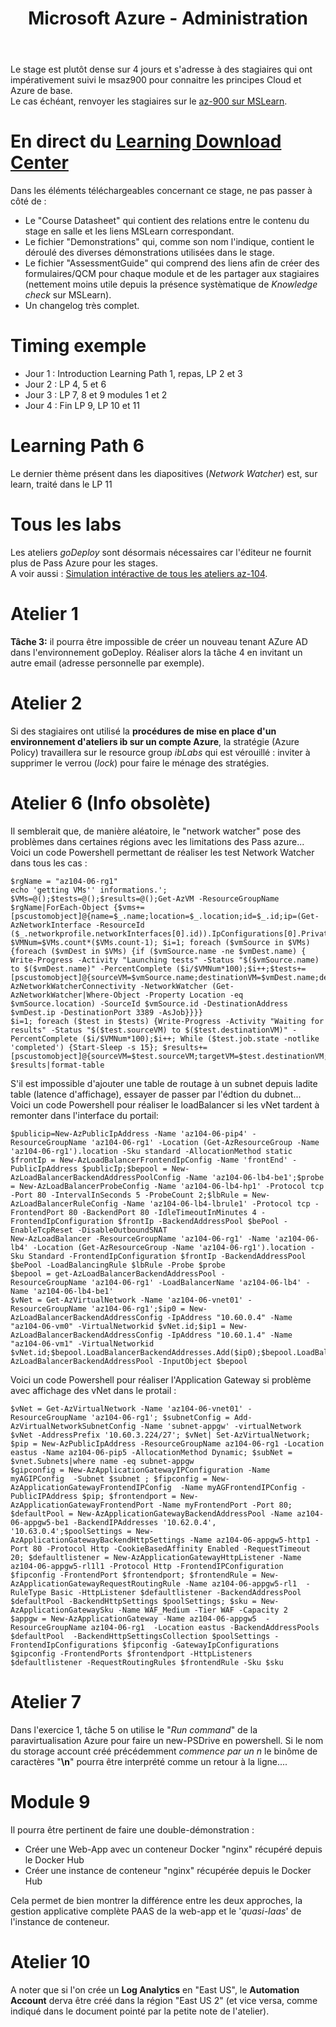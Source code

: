 ﻿---
title: Microsoft Azure - Administration
labs: https://microsoftlearning.github.io/AZ-104-MicrosoftAzureAdministrator/
labsFR: https://microsoftlearning.github.io/AZ-104-MicrosoftAzureAdministrator.fr-fr/
Azure: true
editDate: 07/03/2023
---
Le stage est plutôt dense sur 4 jours et s'adresse à des stagiaires qui ont impérativement suivi le msaz900 pour connaitre les principes Cloud et Azure de base.  
Le cas échéant, renvoyer les stagiaires sur le [az-900 sur MSLearn](https://learn.microsoft.com/en-us/training/courses/az-900t00).
# En direct du [Learning Download Center](https://learningdownloadcenter.microsoft.com/)
Dans les éléments téléchargeables concernant ce stage, ne pas passer à côté de :
- Le "Course Datasheet" qui contient des relations entre le contenu du stage en salle et les liens MSLearn correspondant.
- Le fichier "Demonstrations" qui, comme son nom l'indique, contient le déroulé des diverses démonstrations utilisées dans le stage.
- Le fichier "AssessmentGuide" qui comprend des liens afin de créer des formulaires/QCM pour chaque module et de les partager aux stagiaires (nettement moins utile depuis la présence systèmatique de *Knowledge check* sur MSLearn).
- Un changelog très complet.
# Timing exemple
- Jour 1 : Introduction Learning Path 1, repas, LP 2 et 3
- Jour 2 : LP 4, 5 et 6
- Jour 3 : LP 7, 8 et 9 modules 1 et 2
- Jour 4 : Fin LP 9, LP 10 et 11  

# Learning Path 6
Le dernier thème présent dans les diapositives (*Network Watcher*) est, sur learn, traité dans le LP 11

# Tous les labs
Les ateliers *goDeploy* sont désormais nécessaires car l'éditeur ne fournit plus de Pass Azure pour les stages.  
A voir aussi : [Simulation intéractive de tous les ateliers az-104](https://mslabs.cloudguides.com/guides/AZ-104%20Exam%20Guide%20-%20Microsoft%20Azure%20Administrator).  
# Atelier 1
**Tâche 3:** il pourra être impossible de créer un nouveau tenant AZure AD dans l'environnement goDeploy. Réaliser alors la tâche 4 en invitant un autre email (adresse personnelle par exemple).
# Atelier 2
Si des stagiaires ont utilisé la **procédures de mise en place d'un environnement d'ateliers ib sur un compte Azure**, la stratégie (Azure Policy) travaillera sur le resource group *ibLabs* qui est vérouillé : inviter à supprimer le verrou (*lock*) pour faire le ménage des stratégies.
# Atelier 6 (Info obsolète)
Il semblerait que, de manière aléatoire, le "network watcher" pose des problèmes dans certaines régions avec les limitations des Pass azure...  
Voici un code Powershell permettant de réaliser les test Network Watcher dans tous les cas :
```
$rgName = "az104-06-rg1"
echo 'getting VMs'' informations.'; $VMs=@();$tests=@();$results=@();Get-AzVM -ResourceGroupName $rgName|ForEach-Object {$vms+=[pscustomobject]@{name=$_.name;location=$_.location;id=$_.id;ip=(Get-AzNetworkInterface -ResourceId ($_.networkprofile.networkInterfaces[0].id)).IpConfigurations[0].PrivateIpAddress}}
$VMNum=$VMs.count*($VMs.count-1); $i=1; foreach ($vmSource in $VMs) {foreach ($vmDest in $VMs) {if ($vmSource.name -ne $vmDest.name) { Write-Progress -Activity "Launching tests" -Status "$($vmSource.name) to $($vmDest.name)" -PercentComplete ($i/$VMNum*100);$i++;$tests+=[pscustomobject]@{sourceVM=$vmSource.name;destinationVM=$vmDest.name;destinationIP=$vmDest.ip;job=Test-AzNetworkWatcherConnectivity -NetworkWatcher (Get-AzNetworkWatcher|Where-Object -Property Location -eq $vmSource.location) -SourceId $vmSource.id -DestinationAddress $vmDest.ip -DestinationPort 3389 -AsJob}}}}
$i=1; foreach ($test in $tests) {Write-Progress -Activity "Waiting for results" -Status "$($test.sourceVM) to $($test.destinationVM)" -PercentComplete ($i/$VMNum*100);$i++; While ($test.job.state -notlike 'completed') {Start-Sleep -s 15}; $results+=[pscustomobject]@{sourceVM=$test.sourceVM;targetVM=$test.destinationVM;targetIP=$test.destinationIP;targetPort='3389';result=$test.job.output.connectionStatus;latency=$test.job.output.avglatencyinms}}
$results|format-table
```  

S'il est impossible d'ajouter une table de routage à un subnet depuis ladite table (latence d'affichage), essayer de passer par l'édtion du dubnet...  
Voici un code Powershell pour réaliser le loadBalancer si les vNet tardent à remonter dans l'interface du portail:
```
$publicip=New-AzPublicIpAddress -Name 'az104-06-pip4' -ResourceGroupName 'az104-06-rg1' -Location (Get-AzResourceGroup -Name 'az104-06-rg1').location -Sku standard -AllocationMethod static
$frontIp = New-AzLoadBalancerFrontendIpConfig -Name 'frontEnd' -PublicIpAddress $publicIp;$bepool = New-AzLoadBalancerBackendAddressPoolConfig -Name 'az104-06-lb4-be1';$probe = New-AzLoadBalancerProbeConfig -Name 'az104-06-lb4-hp1' -Protocol tcp -Port 80 -IntervalInSeconds 5 -ProbeCount 2;$lbRule = New-AzLoadBalancerRuleConfig -Name 'az104-06-lb4-lbrule1' -Protocol tcp -FrontendPort 80 -BackendPort 80 -IdleTimeoutInMinutes 4 -FrontendIpConfiguration $frontIp -BackendAddressPool $bePool -EnableTcpReset -DisableOutboundSNAT
New-AzLoadBalancer -ResourceGroupName 'az104-06-rg1' -Name 'az104-06-lb4' -Location (Get-AzResourceGroup -Name 'az104-06-rg1').location -Sku Standard -FrontendIpConfiguration $frontIp -BackendAddressPool $bePool -LoadBalancingRule $lbRule -Probe $probe
$bepool = get-AzLoadBalancerBackendAddressPool -ResourceGroupName 'az104-06-rg1' -LoadBalancerName 'az104-06-lb4' -Name 'az104-06-lb4-be1'
$vNet = Get-AzVirtualNetwork -Name 'az104-06-vnet01' -ResourceGroupName 'az104-06-rg1';$ip0 = New-AzLoadBalancerBackendAddressConfig -IpAddress "10.60.0.4" -Name "az104-06-vm0" -VirtualNetworkid $vNet.id;$ip1 = New-AzLoadBalancerBackendAddressConfig -IpAddress "10.60.1.4" -Name "az104-06-vm1" -VirtualNetworkid $vNet.id;$bepool.LoadBalancerBackendAddresses.Add($ip0);$bepool.LoadBalancerBackendAddresses.Add($ip1);Set-AzLoadBalancerBackendAddressPool -InputObject $bepool
```  

Voici un code Powershell pour réaliser l'Application Gateway si problème avec affichage des vNet dans le protail :  
```
$vNet = Get-AzVirtualNetwork -Name 'az104-06-vnet01' -ResourceGroupName 'az104-06-rg1'; $subnetConfig = Add-AzVirtualNetworkSubnetConfig -Name 'subnet-appgw' -virtualNetwork $vNet -AddressPrefix '10.60.3.224/27'; $vNet| Set-AzVirtualNetwork; $pip = New-AzPublicIpAddress -ResourceGroupName az104-06-rg1 -Location eastus -Name az104-06-pip5 -AllocationMethod Dynamic; $subNet = $vnet.Subnets|where name -eq subnet-appgw
$gipconfig = New-AzApplicationGatewayIPConfiguration -Name myAGIPConfig  -Subnet $subnet ; $fipconfig = New-AzApplicationGatewayFrontendIPConfig  -Name myAGFrontendIPConfig -PublicIPAddress $pip; $frontendport = New-AzApplicationGatewayFrontendPort -Name myFrontendPort -Port 80; $defaultPool = New-AzApplicationGatewayBackendAddressPool -Name az104-06-appgw5-be1 -BackendIPAddresses '10.62.0.4', '10.63.0.4';$poolSettings = New-AzApplicationGatewayBackendHttpSettings -Name az104-06-appgw5-http1 -Port 80 -Protocol Http -CookieBasedAffinity Enabled -RequestTimeout 20; $defaultlistener = New-AzApplicationGatewayHttpListener -Name az104-06-appgw5-rl1l1 -Protocol Http -FrontendIPConfiguration $fipconfig -FrontendPort $frontendport; $frontendRule = New-AzApplicationGatewayRequestRoutingRule -Name az104-06-appgw5-rl1  -RuleType Basic -HttpListener $defaultlistener -BackendAddressPool $defaultPool -BackendHttpSettings $poolSettings; $sku = New-AzApplicationGatewaySku -Name WAF_Medium -Tier WAF -Capacity 2
$appgw = New-AzApplicationGateway -Name az104-06-appgw5  -ResourceGroupName az104-06-rg1  -Location eastus -BackendAddressPools $defaultPool  -BackendHttpSettingsCollection $poolSettings -FrontendIpConfigurations $fipconfig -GatewayIpConfigurations $gipconfig -FrontendPorts $frontendport -HttpListeners $defaultlistener -RequestRoutingRules $frontendRule -Sku $sku
```  

# Atelier 7
Dans l'exercice 1, tâche 5 on utilise le "*Run command*" de la paravirtualisation Azure pour faire un new-PSDrive en powershell. Si le nom du storage account créé précédemment *commence par un n* le binôme de caractères "**\n**" pourra être interprété comme un retour à la ligne....
# Module 9
Il pourra être pertinent de faire une double-démonstration :
  - Créer une Web-App avec un conteneur Docker "nginx" récupéré depuis le Docker Hub
  - Créer une instance de conteneur "nginx" récupérée depuis le Docker Hub  

Cela permet de bien montrer la différence entre les deux approches, la gestion applicative complète PAAS de la web-app et le '*quasi-Iaas*' de l'instance de conteneur.
# Atelier 10
A noter que si l'on crée un **Log Analytics** en "East US", le **Automation Account** derva être créé dans la région "East US 2" (et vice versa, comme indiqué dans le document pointé par la petite note de l'atelier).